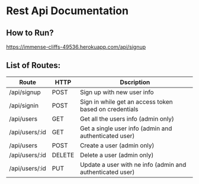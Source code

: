 # Rest Api Documentation

## How to Run?
https://immense-cliffs-49536.herokuapp.com/api/signup

## List of Routes:
Route | HTTP | Dscription
----- | ---- | ----------
/api/signup | POST | Sign up with new user info
/api/signin | POST | Sign in while get an access token based on credentials
/api/users | GET | Get all the users info (admin only)
/api/users/:id | GET | Get a single user info (admin and authenticated user)
/api/users | POST | Create a user (admin only)
/api/users/:id | DELETE | Delete a user (admin only)
/api/users/:id | PUT | Update a user with ne info (admin and authenticated user)